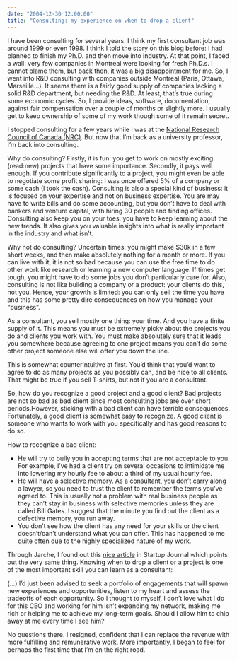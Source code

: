 ```yaml
---
date: "2004-12-30 12:00:00"
title: "Consulting: my experience on when to drop a client"
---
```




I have been consulting for several years. I think my first consultant job was around 1999 or even 1998. I think I told the story on this blog before: I had planned to finish my Ph.D. and then move into industry. At that point, I faced a wall: very few companies in Montreal were looking for fresh Ph.D.s. I cannot blame them, but back then, it was a big disappointment for me. So, I went into R&#038;D consulting with companies outside Montreal (Paris, Ottawa, Marseille&hellip;). It seems there is a fairly good supply of companies lacking a solid R&#038;D department, but needing the R&#038;D. At least, that&rsquo;s true during some economic cycles. So, I provide ideas, software, documentation, against fair compensation over a couple of months or slightly more. I usually get to keep ownership of some of my work though some of it remain secret.

I stopped consulting for a few years while I was at the [National Research Council of Canada (NRC)](http://www.nrc-cnrc.gc.ca/index.html). But now that I&rsquo;m back as a university professor, I&rsquo;m back into consulting. 

Why do consulting? Firstly, it is fun: you get to work on mostly exciting (read:new) projects that have some importance. Secondly, it pays well enough. If you contribute significantly to a project, you might even be able to negotiate some profit sharing: I was once offered 5% of a company or some cash (I took the cash). Consulting is also a special kind of business: it is focused on your expertise and not on business expertise. You are may have to write bills and do some accounting, but you don&rsquo;t have to deal with bankers and venture capital, with hiring 30 people and finding offices. Consulting also keep you on your toes: you have to keep learning about the new trends. It also gives you valuable insights into what is really important in the industry and what isn&rsquo;t.

Why not do consulting? Uncertain times: you might make $30k in a few short weeks, and then make absolutely nothing for a month or more. If you can live with it, it is not so bad because you can use the free time to do other work like research or learning a new computer language. If times get tough, you might have to do some jobs you don&rsquo;t particularly care for. Also, consulting is not like building a company or a product: your clients do this, not you. Hence, your growth is limited: you can only sell the time you have and this has some pretty dire consequences on how you manage your &ldquo;business&rdquo;.

As a consultant, you sell mostly one thing: your time. And you have a finite supply of it. This means you must be extremely picky about the projects you do and clients you work with. You must make absolutely sure that it leads you somewhere because agreeing to one project means you can&rsquo;t do some other project someone else will offer you down the line.

This is somewhat counterintuitive at first. You&rsquo;d think that you&rsquo;d want to agree to do as many projects as you possibly can, and be nice to all clients. That might be true if you sell T-shirts, but not if you are a consultant.

So, how do you recognize a good project and a good client? Bad projects are not so bad as bad client since most consulting jobs are over short periods.However, sticking with a bad client can have terrible consequences. Fortunately, a good client is somewhat easy to recognize. A good client is someone who wants to work with you specifically and has good reasons to do so.

How to recognize a bad client:

- He will try to bully you in accepting terms that are not acceptable to you. For example, I&rsquo;ve had a client try on several occasions to intimidate me into lowering my hourly fee to about a third of my usual hourly fee.
- He will have a selective memory. As a consultant, you don&rsquo;t carry along a lawyer, so you need to trust the client to remember the terms you&rsquo;ve agreed to. This is usually not a problem with real business people as they can&rsquo;t stay in business with selective memories unless they are called Bill Gates. I suggest that the minute you find out the client as a defective memory, you run away.
- You don&rsquo;t see how the client has any need for your skills or the client doesn&rsquo;t/can&rsquo;t understand what you can offer. This has happened to me quite often due to the highly specialized nature of my work.


Through Jarche, I found out this [nice article](http://www.wsj.com/news/business/small-business-marketing) in Startup Journal which points out the very same thing. Knowing when to drop a client or a project is one of the most important skill you can learn as a consultant:

> 
(&hellip;) I&rsquo;d just been advised to seek a portfolio of engagements that will spawn new experiences and opportunities, listen to my heart and assess the tradeoffs of each opportunity. So I thought to myself, I don&rsquo;t love what I do for this CEO and working for him isn&rsquo;t expanding my network, making me rich or helping me to achieve my long-term goals. Should I allow him to chip away at me every time I see him?

No questions there. I resigned, confident that I can replace the revenue with more fulfilling and remunerative work. More importantly, I began to feel for perhaps the first time that I&rsquo;m on the right road.



